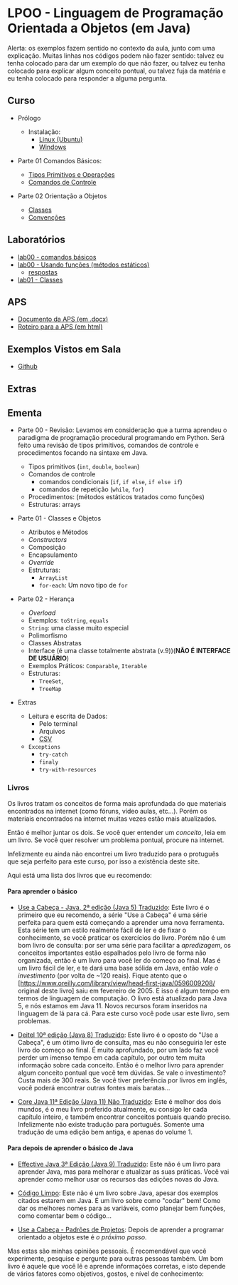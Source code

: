 # LPOO - Linguagem de Programação Orientada a Objetos (em Java)



Alerta: os exemplos fazem sentido no contexto da aula, junto com uma explicação.
Muitas linhas nos códigos podem não fazer sentido:
talvez eu tenha colocado para dar um exemplo do que não fazer,
ou talvez eu tenha colocado para explicar algum conceito pontual,
ou talvez fuja da matéria e eu tenha colocado para responder a alguma pergunta.

## Curso

* Prólogo
    * Instalação:
        * [Linux (Ubuntu)](lpoo_files/curso/00-install/linux/00-tuto_instal_linux_ubuntu.html)
        * [Windows](lpoo_files/curso/00-install/windows/00-tuto_instal_windows.html)

* Parte 01 Comandos Básicos:
    * [Tipos Primitivos e Operações](lpoo_files/curso/01/tipos_primitivos.html)
    * [Comandos de Controle](lpoo_files/curso/01/comandos_de_controle.html)

* Parte 02 Orientação a Objetos
    * [Classes](lpoo_files/curso/02/01-classes.html)
    * [Convenções](lpoo_files/curso/02/02-convencoes.html)

## Laboratórios

* [lab00 - comandos básicos](lpoo_files/laboratorio/00-basico/lista_comandos_basicos.pdf)
* [lab00 - Usando funções (métodos estáticos)](lpoo_files/laboratorio/00-basico/comandos-basicos.html)
  * [respostas](https://github.com/viniciusdenovaes/Unip211LPOO/tree/main/Lab00/src/lab00)
* [lab01 - Classes](lpoo_files/laboratorio/01-classes/01-classes.html)


## APS

* [Documento da APS (em .docx)](lpoo_files/aps/APS_LPOO_2021.docx)
* [Roteiro para a APS (em html)](lpoo_files/aps/roteiro.html)

## Exemplos Vistos em Sala

* [Github](https://github.com/viniciusdenovaes/Unip211LPOO)

## Extras

## Ementa

* Parte 00 - Revisão: Levamos em consideração que a turma aprendeu o paradigma de programação procedural programando em Python. Será feito uma revisão de tipos primitivos, comandos de controle e procedimentos focando na sintaxe em Java.
    * Tipos primitivos (`int`, `double`, `boolean`)
    * Comandos de controle
        * comandos condicionais (`if`, `if else`, `if else if`)
        * comandos de repetição (`while`, `for`)
    * Procedimentos: (métodos estáticos tratados como funções)
    * Estruturas: arrays

* Parte 01 - Classes e Objetos
  * Atributos e Métodos
  * _Constructors_
  * Composição
  * Encapsulamento
  * _Override_
  * Estruturas:
    * `ArrayList`
    * `for-each`: Um novo tipo de `for`
* Parte 02 - Herança
  * _Overload_
  * Exemplos: `toString`, `equals`
  * `String`: uma classe muito especial
  * Polimorfismo
  * Classes Abstratas
  * Interface (é uma classe totalmente abstrata (v.9))(**NÃO É INTERFACE DE USUÁRIO**)
  * Exemplos Práticos: `Comparable`, `Iterable`
  * Estruturas:
    * `TreeSet`,
    * `TreeMap`
* Extras
    * Leitura e escrita de Dados:
        * Pelo terminal
        * Arquivos
        * [CSV](https://pt.wikipedia.org/wiki/Comma-separated_values)
    * `Exceptions`
         * `try-catch`
         * `finaly`
         * `try-with-resources`


### Livros

Os livros tratam os conceitos de forma mais aprofundada do que materiais encontrados na internet (como fóruns, vídeo aulas, etc...).
Porém os materiais encontrados na internet muitas vezes estão mais atualizados.

Então é melhor juntar os dois.
Se você quer entender um *conceito*, leia em um livro.
Se você quer resolver um problema pontual, procure na internet.

Infelizmente eu ainda não encontrei um livro traduzido para o protuguês que seja perfeito para este curso, por isso a existência deste site.

Aqui está uma lista dos livros que eu recomendo:

#### Para aprender o básico

* [Use a Cabeça - Java, 2ª edição (Java 5) Traduzido](http://www.altabooks.com.br/use-a-cabeca-java-2-ed..html):
Este livro é o primeiro que eu recomendo, a série "Use a Cabeça" é uma série perfeita para quem está começando a aprender uma nova ferramenta.
Esta série tem um estilo realmente fácil de ler e de fixar o conhecimento, se você praticar os exercícios do livro.
Porém não é um bom livro de consulta: por ser uma série para facilitar a *apredizagem*,
os conceitos importantes estão espalhados pelo livro de forma não organizada, então é um livro para você ler do começo ao final.
Mas é um livro fácil de ler, e te dará uma base sólida em Java, então *vale o investimento* (por volta de \~120 reais).
Fique atento que o [https://www.oreilly.com/library/view/head-first-java/0596009208/ original deste livro] saiu em fevereiro de 2005.
E isso é algum tempo em termos de linguagem de computação.
O livro está atualizado para Java 5, e nós estamos em Java 11.
Novos recursos foram inseridos na linguagem de lá para cá.
Para este curso você pode usar este livro, sem problemas.


* [Deitel 10ª edição (Java 8) Traduzido](https://www.amazon.com.br/Java®-como-programar-Paul-Deitel/dp/8543004799):
Este livro é o oposto do "Use a Cabeça", é um ótimo livro de consulta, mas eu não conseguiria ler este livro do começo ao final.
É muito aprofundado, por um lado faz você perder um imenso tempo em cada capítulo, por outro tem muita informação sobre cada conceito.
Então é o melhor livro para aprender algum conceito pontual que você tem dúvidas.
Se vale o investimento? Custa mais de 300 reais.
Se você tiver preferência por livros em inglês, você poderá encontrar outras fontes mais baratas...

* [Core Java 11ª Edição (Java 11) Não Traduzido](http://horstmann.com/corejava/):
Este é melhor dos dois mundos, é o meu livro preferido atualmente, eu consigo ler cada capítulo inteiro, e também encontrar conceitos pontuais quando preciso.
Infelizmente não existe tradução para português.
Somente uma tradução de uma edição bem antiga, e apenas do volume 1.

#### Para depois de aprender o básico de Java

* [Effective Java 3ª Edição (Java 9) Traduzido](https://www.amazon.com.br/Java-Efetivo-Melhores-Práticas-Plataforma/dp/8550804622):
Este não é um livro para aprender Java, mas para melhorar e atualizar as suas práticas.
Você vai aprender como melhor usar os recursos das edições novas do Java.

* [Código Limpo](https://www.amazon.com.br/C%C3%B3digo-limpo-Robert-C-Martin/dp/8576082675):
Este não é um livro sobre Java, apesar dos exemplos citados estarem em Java.
É um livro sobre como "codar" bem!
Como dar os melhores nomes para as variáveis, como planejar bem funções, como comentar bem o código...

* [Use a Cabeça - Padrões de Projetos](https://www.amazon.com.br/Cabeça-Padrões-Projetos-Eric-Freeman/dp/8576081741):
Depois de aprender a programar orientado a objetos este é *o próximo passo*.




Mas estas são minhas opiniões pessoais.
É recomendável que você experimente, pesquise e pergunte para outras pessoas também.
Um bom livro é aquele que você lê e aprende informações corretas, e isto depende de vários fatores como objetivos, gostos, e nível de conhecimento:
